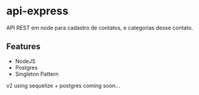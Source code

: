 # api-express

API REST em node para cadastro de contatos, e categorias desse contato.

## Features
- NodeJS
- Postgres
- Singleton Pattern

v2 using sequelize + postgres coming soon...
